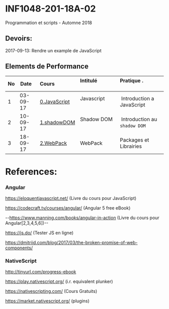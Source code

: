 # INF1048-201-18A-02
Programmation et scripts - Automne 2018

## Devoirs:

2017-09-13: Rendre un example de JavaScript

## Elements de Performance

|No| Date   | Cours                       | Intitulé                                |  Pratique .                            |
|--|--------|:----------------------------|:----------------------------------------|:---------------------------------------|
| 1|03-09-17|[0.JavaScript](0.JavaScript) | Javascript                              |  Introduction a JavaScript             |
| 2|10-09-17|[1.shadowDOM](1.shadowDOM)   | Shadow DOM                              |  Introduction au `shadow DOM`          |
| 3|18-09-17|[2.WebPack](2.WebPack)       | WebPack                                 |  Packages et Librairies                |


# References:

### Angular

https://eloquentjavascript.net/ (Livre du cours pour JavaScript)

https://codecraft.tv/courses/angular/ (Angular 5 free eBook)

--https://www.manning.com/books/angular-in-action (Livre du cours pour Angular[2,3,4,5,6])--

https://js.do/ (Tester JS en ligne)

https://dmitriid.com/blog/2017/03/the-broken-promise-of-web-components/






### NativeScript

http://tinyurl.com/progress-ebook

https://play.nativescript.org/ (i.r. equivalent plunker)

https://nativescripting.com/ (Cours Gratuits)

https://market.nativescript.org/ (plugins)
